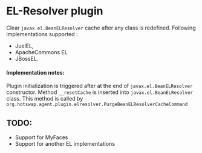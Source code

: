 EL-Resolver plugin
==================
Clear `javax.el.BeanELResolver` cache after any class is redefined.
Following implementations supported :
* JuelEL,
* ApacheCommons EL
* JBossEL.

#### Implementation notes:
Plugin initialization is triggered after at the end of `javax.el.BeanELResolver` constructor.
Method `__resetCache` is inserted into `javax.el.BeanELResolver` class. This method is called
by `org.hotswap.agent.plugin.elresolver.PurgeBeanELResolverCacheCommand`

## TODO:
* Support for MyFaces
* Support for another EL implementations